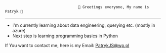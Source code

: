                                      👋 Greetings everyone, My name is Patryk 👋 
------------------------
- I'm currently learning about data engineering, querying etc. (mostly in azure)
- Next step is learning programming basics in Python 

If You want to contact me, here is my Email:  PatrykJS@wp.pl

<!---
PatrykJS/PatrykJS is a ✨ special ✨ repository because its `README.md` (this file) appears on your GitHub profile.
You can click the Preview link to take a look at your changes.
--->
